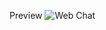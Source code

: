 Preview
![Web Chat](https://github.com/user-attachments/assets/53c3a1fd-ab14-4bfa-be05-a69da9b7fd1d)

